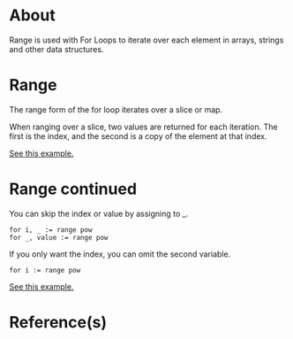 # About

Range is used with For Loops to iterate over each element in arrays, strings and other data structures.

# Range

The range form of the for loop iterates over a slice or map.

When ranging over a slice, two values are returned for each iteration. The first is the index, and the second is a copy of the element at that index.

[See this example.](./examples/range/main.go)

# Range continued

You can skip the index or value by assigning to \_.

```
for i, _ := range pow
for _, value := range pow
```

If you only want the index, you can omit the second variable.

```
for i := range pow
```

[See this example.](./examples/range-continued/main.go)

# Reference(s)
